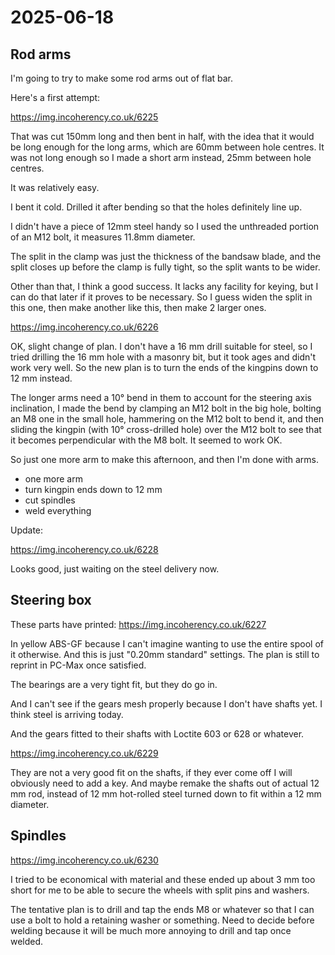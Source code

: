 # 2025-06-18

## Rod arms

I'm going to try to make some rod arms out of flat bar.

Here's a first attempt:

https://img.incoherency.co.uk/6225

That was cut 150mm long and then bent in half, with the idea that it would be long
enough for the long arms, which are 60mm between hole centres. It was not long enough
so I made a short arm instead, 25mm between hole centres.

It was relatively easy.

I bent it cold. Drilled it after bending so that the holes definitely line up.

I didn't have a piece of 12mm steel handy so I used the unthreaded portion of
an M12 bolt, it measures 11.8mm diameter.

The split in the clamp was just the thickness of the bandsaw blade, and the split closes
up before the clamp is fully tight, so the split wants to be wider.

Other than that, I think a good success. It lacks any facility for keying, but I can
do that later if it proves to be necessary. So I guess widen the split in this one,
then make another like this, then make 2 larger ones.

https://img.incoherency.co.uk/6226

OK, slight change of plan. I don't have a 16 mm drill suitable for steel, so I tried
drilling the 16 mm hole with a masonry bit, but it took ages and didn't work very well.
So the new plan is to turn the ends of the kingpins down to 12 mm instead.

The longer arms need a 10&deg; bend in them to account for the steering axis inclination, I
made the bend by clamping an M12 bolt in the big hole, bolting an M8 one in the small hole,
hammering on the M12 bolt to bend it, and then sliding the kingpin (with 10&deg; cross-drilled
hole) over the M12 bolt to see that it becomes perpendicular with the M8 bolt. It seemed
to work OK.

So just one more arm to make this afternoon, and then I'm done with arms.

 * one more arm
 * turn kingpin ends down to 12 mm
 * cut spindles
 * weld everything

Update:

https://img.incoherency.co.uk/6228

Looks good, just waiting on the steel delivery now.

## Steering box

These parts have printed: https://img.incoherency.co.uk/6227

In yellow ABS-GF because I can't imagine wanting to use the entire spool of it otherwise. And this is
just "0.20mm standard" settings. The plan is still to reprint in PC-Max once satisfied.

The bearings are a very tight fit, but they do go in.

And I can't see if the gears mesh properly because I don't have shafts yet. I think steel is arriving
today.

And the gears fitted to their shafts with Loctite 603 or 628 or whatever.

https://img.incoherency.co.uk/6229

They are not a very good
fit on the shafts, if they ever come off I will obviously need to add a key. And maybe remake the
shafts out of actual 12 mm rod, instead of 12 mm hot-rolled steel turned down to fit within a 12 mm
diameter.

## Spindles

https://img.incoherency.co.uk/6230

I tried to be economical with material and these ended up about 3 mm too short for me to be able to
secure the wheels with split pins and washers.

The tentative plan is to drill and tap the ends M8 or whatever so that I can use a bolt to hold
a retaining washer or something. Need to decide before welding because it will be much more annoying
to drill and tap once welded.
